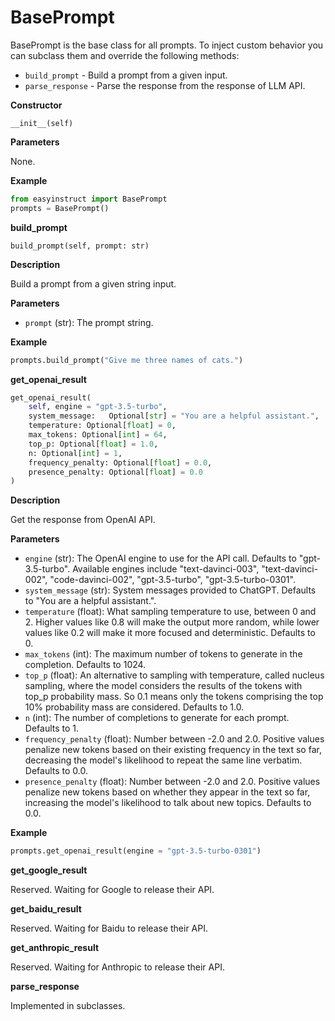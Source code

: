 # BasePrompt

BasePrompt is the base class for all prompts. To inject custom behavior you can subclass them and override the following methods:

* `build_prompt` - Build a prompt from a given input.
* `parse_response` - Parse the response from the response of LLM API.

**Constructor**

`__init__(self)`

**Parameters**

None.

**Example**

```python
from easyinstruct import BasePrompt
prompts = BasePrompt()
```

**build\_prompt**

`build_prompt(self, prompt: str)`

**Description**

Build a prompt from a given string input.

**Parameters**

* `prompt` (str): The prompt string.

**Example**

```python
prompts.build_prompt("Give me three names of cats.")
```

**get\_openai\_result**

```python
get_openai_result(
    self, engine = "gpt-3.5-turbo", 
    system_message:   Optional[str] = "You are a helpful assistant.", 
    temperature: Optional[float] = 0,
    max_tokens: Optional[int] = 64,
    top_p: Optional[float] = 1.0, 
    n: Optional[int] = 1, 
    frequency_penalty: Optional[float] = 0.0, 
    presence_penalty: Optional[float] = 0.0
)
```

**Description**

Get the response from OpenAI API.

**Parameters**

* `engine` (str): The OpenAI engine to use for the API call. Defaults to "gpt-3.5-turbo". Available engines include "text-davinci-003", "text-davinci-002", "code-davinci-002", "gpt-3.5-turbo", "gpt-3.5-turbo-0301".
* `system_message` (str): System messages provided to ChatGPT. Defaults to "You are a helpful assistant.".
* `temperature` (float): What sampling temperature to use, between 0 and 2. Higher values like 0.8 will make the output more random, while lower values like 0.2 will make it more focused and deterministic. Defaults to 0.
* `max_tokens` (int): The maximum number of tokens to generate in the completion. Defaults to 1024.
* `top_p` (float): An alternative to sampling with temperature, called nucleus sampling, where the model considers the results of the tokens with top\_p probability mass. So 0.1 means only the tokens comprising the top 10% probability mass are considered. Defaults to 1.0.
* `n` (int): The number of completions to generate for each prompt. Defaults to 1.
* `frequency_penalty` (float): Number between -2.0 and 2.0. Positive values penalize new tokens based on their existing frequency in the text so far, decreasing the model's likelihood to repeat the same line verbatim. Defaults to 0.0.
* `presence_penalty` (float): Number between -2.0 and 2.0. Positive values penalize new tokens based on whether they appear in the text so far, increasing the model's likelihood to talk about new topics. Defaults to 0.0.

**Example**

```python
prompts.get_openai_result(engine = "gpt-3.5-turbo-0301")
```

**get\_google\_result**

Reserved. Waiting for Google to release their API.

**get\_baidu\_result**

Reserved. Waiting for Baidu to release their API.

**get\_anthropic\_result**

Reserved. Waiting for Anthropic to release their API.

**parse\_response**

Implemented in subclasses.

